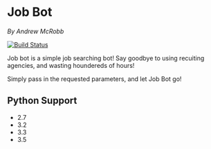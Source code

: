 # Job Bot
*By Andrew  McRobb*

[![Build Status](https://travis-ci.org/ajm113/jobBot.svg?branch=master)](https://travis-ci.org/ajm113/jobBot)

Job bot is a simple job searching bot! Say goodbye to using recuiting agencies, and wasting houndereds of hours!

Simply pass in the requested parameters, and let Job Bot go!

## Python Support

- 2.7
- 3.2
- 3.3
- 3.5